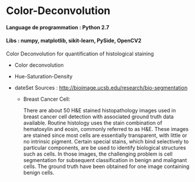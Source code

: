 # Color-Deconvolution

#### Language de programmation : Python 2.7
#### Libs : numpy, matplotlib, sikit-learn, PySide, OpenCV2

Color Deconvolution for quantification of histological staining

* Color deconvolution
* Hue-Saturation-Density


* dateSet Sources : http://bioimage.ucsb.edu/research/bio-segmentation

    * Breast Cancer Cell: 

      There are about 50 H&E stained histopathology images used in breast cancer cell detection with associated ground truth data available. Routine histology uses the stain combination of hematoxylin and eosin, commonly referred to as H&E. These images are stained since most cells are essentially transparent, with little or no intrinsic pigment. Certain special stains, which bind selectively to particular components, are be used to identify biological structures such as cells. In those images, the challenging problem is cell segmentation for subsequent classification in benign and malignant cells. The ground truth have been obtained for one image containing benign cells.
